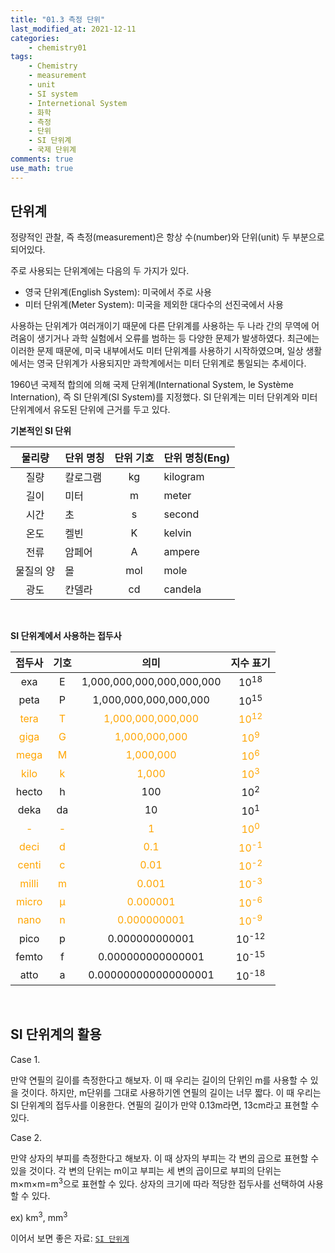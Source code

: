 ```yaml
---
title: "01.3 측정 단위"
last_modified_at: 2021-12-11
categories:
    - chemistry01
tags:
    - Chemistry
    - measurement
    - unit
    - SI system
    - Internetional System
    - 화학
    - 측정
    - 단위
    - SI 단위계
    - 국제 단위계
comments: true
use_math: true
---
```


<h2>단위계</h2>

정량적인 관찰, 즉 측정(measurement)은 항상 수(number)와 단위(unit) 두 부분으로 되어있다.

주로 사용되는 단위계에는 다음의 두 가지가 있다.

- 영국 단위계(English System): 미국에서 주로 사용
- 미터 단위계(Meter System): 미국을 제외한 대다수의 선진국에서 사용

사용하는 단위계가 여러개이기 때문에 다른 단위계를 사용하는 두 나라 간의 무역에 어려움이 생기거나 과학 실험에서 오류를 범하는 등 다양한 문제가 발생하였다. 최근에는 이러한 문제 때문에, 미국 내부에서도 미터 단위계를 사용하기 시작하였으며, 일상 생활에서는 영국 단위계가 사용되지만 과학계에서는 미터 단위계로 통일되는 추세이다.

1960년 국제적 합의에 의해 국제 단위계(International System, le Système Internation), 즉 SI 단위계(SI System)를 지정했다. SI 단위계는 미터 단위계와 미터 단위계에서 유도된 단위에 근거를 두고 있다.

**기본적인 SI 단위**

|물리량|단위 명칭|단위 기호|단위 명칭(Eng)|
|:---:|:---|:---:|---|
|질량|칼로그램|kg|kilogram|
|길이|미터|m|meter|
|시간|초|s|second|
|온도|켈빈|K|kelvin|
|전류|암페어|A|ampere|
|물질의 양|몰|mol|mole|
|광도|칸델라|cd|candela|

<br/>

**SI 단위계에서 사용하는 접두사**

|접두사|기호|의미|지수 표기|
|:---:|:---:|:---:|:---:|
|exa|E|1,000,000,000,000,000,000|10<sup>18</sup>|
|peta|P|1,000,000,000,000,000|10<sup>15</sup>|
|<span style="color: orange">tera</span>|<span style="color: orange">T</span>|<span style="color: orange">1,000,000,000,000</span>|<span style="color: orange">10<sup>12</sup></span>|
|<span style="color: orange">giga</span>|<span style="color: orange">G</span>|<span style="color: orange">1,000,000,000</span>|<span style="color: orange">10<sup>9</sup></span>|
|<span style="color: orange">mega</span>|<span style="color: orange">M</span>|<span style="color: orange">1,000,000</span>|<span style="color: orange">10<sup>6</sup></span>|
|<span style="color: orange">kilo</span>|<span style="color: orange">k</span>|<span style="color: orange">1,000</span>|<span style="color: orange">10<sup>3</sup></span>|
|hecto|h|100|10<sup>2</sup>|
|deka|da|10|10<sup>1</sup>|
|<span style="color: orange">-</span>|<span style="color: orange">-</span>|<span style="color: orange">1</span>|<span style="color: orange">10<sup>0</sup></span>|
|<span style="color: orange">deci</span>|<span style="color: orange">d</span>|<span style="color: orange">0.1</span>|<span style="color: orange">10<sup>-1</sup></span>|
|<span style="color: orange">centi</span>|<span style="color: orange">c</span>|<span style="color: orange">0.01</span>|<span style="color: orange">10<sup>-2</sup></span>|
|<span style="color: orange">milli</span>|<span style="color: orange">m</span>|<span style="color: orange">0.001</span>|<span style="color: orange">10<sup>-3</sup></span>|
|<span style="color: orange">micro</span>|<span style="color: orange">μ</span>|<span style="color: orange">0.000001</span>|<span style="color: orange">10<sup>-6</sup></span>|
|<span style="color: orange">nano</span>|<span style="color: orange">n</span>|<span style="color: orange">0.000000001</span>|<span style="color: orange">10<sup>-9</sup></span>|
|pico|p|0.000000000001|10<sup>-12</sup>|
|femto|f|0.000000000000001|10<sup>-15</sup>|
|atto|a|0.000000000000000001|10<sup>-18</sup>|

<br/>

<h2>SI 단위계의 활용</h2>

Case 1.

만약 연필의 길이를 측정한다고 해보자. 이 때 우리는 길이의 단위인 m를 사용할 수 있을 것이다. 하지만, m단위를 그대로 사용하기엔 연필의 길이는 너무 짧다. 이 때 우리는 SI 단위계의 접두사를 이용한다. 연필의 길이가 만약 0.13m라면, 13cm라고 표현할 수 있다. 

Case 2.

만약 상자의 부피를 측정한다고 해보자. 이 때 상자의 부피는 각 변의 곱으로 표현할 수 있을 것이다. 각 변의 단위는 m이고 부피는 세 변의 곱이므로 부피의 단위는 m×m×m=m<sup>3</sup>으로 표현할 수 있다. 상자의 크기에 따라 적당한 접두사를 선택하여 사용할 수 있다.

ex) km<sup>3</sup>, mm<sup>3</sup>

이어서 보면 좋은 자료: [``SI 단위계``](https://chemilk02.github.io/knowplus/k-02-SISystem)